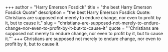 +++
author = "Harry Emerson Fosdick"
title = "the best Harry Emerson Fosdick Quote"
description = "the best Harry Emerson Fosdick Quote: Christians are supposed not merely to endure change, nor even to profit by it, but to cause it."
slug = "christians-are-supposed-not-merely-to-endure-change-nor-even-to-profit-by-it-but-to-cause-it"
quote = '''Christians are supposed not merely to endure change, nor even to profit by it, but to cause it.'''
+++
Christians are supposed not merely to endure change, nor even to profit by it, but to cause it.
